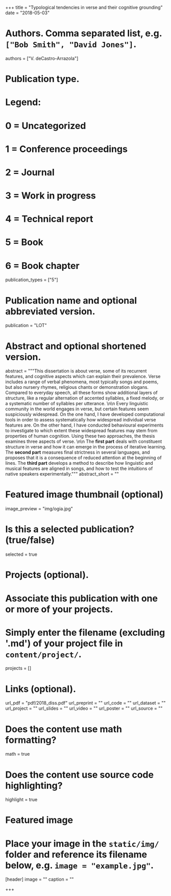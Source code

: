 +++
title = "Typological tendencies in verse and their cognitive grounding"
date = "2018-05-03"

# Authors. Comma separated list, e.g. `["Bob Smith", "David Jones"]`.
authors = ["V. deCastro-Arrazola"]

# Publication type.
# Legend:
# 0 = Uncategorized
# 1 = Conference proceedings
# 2 = Journal
# 3 = Work in progress
# 4 = Technical report
# 5 = Book
# 6 = Book chapter
publication_types = ["5"]

# Publication name and optional abbreviated version.
publication = "LOT"

# Abstract and optional shortened version.
abstract = """This dissertation is about verse, some of its recurrent features, and cognitive aspects which can explain their prevalence. Verse includes a range of verbal phenomena, most typically songs and poems, but also nursery rhymes, religious chants or demonstration slogans. Compared to everyday speech, all these forms show additional layers of structure, like a regular alternation of accented syllables, a fixed melody, or a systematic number of syllables per utterance. \n\n Every linguistic community in the world engages in verse, but certain features seem suspiciously widespread. On the one hand, I have developed computational tools in order to assess systematically how widespread individual verse features are. On the other hand, I have conducted behavioural experiments to investigate to which extent these widespread features may stem from properties of human cognition. Using these two approaches, the thesis examines three aspects of verse. \n\n The **first part** deals with constituent structure in verse and how it can emerge in the process of iterative learning. The **second part** measures final strictness in several languages, and proposes that it is a consequence of reduced attention at the beginning of lines. The **third part** develops a method to describe how linguistic and musical features are aligned in songs, and how to test the intuitions of native speakers experimentally."""
abstract_short = ""

# Featured image thumbnail (optional)
image_preview = "img/ogia.jpg"

# Is this a selected publication? (true/false)
selected = true

# Projects (optional).
#   Associate this publication with one or more of your projects.
#   Simply enter the filename (excluding '.md') of your project file in `content/project/`.
projects = []

# Links (optional).
url_pdf = "pdf/2018_diss.pdf"
url_preprint = ""
url_code = ""
url_dataset = ""
url_project = ""
url_slides = ""
url_video = ""
url_poster = ""
url_source = ""

# Does the content use math formatting?
math = true

# Does the content use source code highlighting?
highlight = true

# Featured image
# Place your image in the `static/img/` folder and reference its filename below, e.g. `image = "example.jpg"`.
[header]
image = ""
caption = ""

+++

<!--
More detail can easily be written here using *Markdown* and $\rm \LaTeX$ math code.
-->
